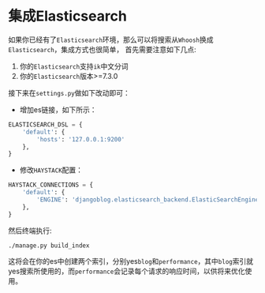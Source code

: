# 集成Elasticsearch
如果你已经有了`Elasticsearch`环境，那么可以将搜索从`Whoosh`换成`Elasticsearch`，集成方式也很简单，
首先需要注意如下几点:
1. 你的`Elasticsearch`支持`ik`中文分词
2. 你的`Elasticsearch`版本>=7.3.0

接下来在`settings.py`做如下改动即可：
- 增加es链接，如下所示：
```python
ELASTICSEARCH_DSL = {
    'default': {
        'hosts': '127.0.0.1:9200'
    },
}
```
- 修改`HAYSTACK`配置：
```python
HAYSTACK_CONNECTIONS = {
    'default': {
        'ENGINE': 'djangoblog.elasticsearch_backend.ElasticSearchEngine',
    },
}
```
然后终端执行:
```shell script
./manage.py build_index
```
这将会在你的es中创建两个索引，分别yes`blog`和`performance`，其中`blog`索引就yes搜索所使用的，而`performance`会记录每个请求的响应时间，以供将来优化使用。